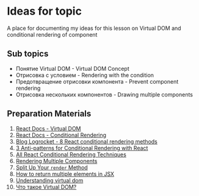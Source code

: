 # Ideas for topic

A place for documenting my ideas for this lesson on Virtual DOM and conditional rendering of component

## Sub topics

- Понятие Virtual DOM - Virtual DOM Concept
- Отрисовка с условием - Rendering with the condition
- Предотвращение отрисовки компонента - Prevent component rendering
- Отрисовка нескольких компонентов - Drawing multiple components

## Preparation Materials

1. [React Docs - Virtual DOM](https://reactjs.org/docs/faq-internals.html#what-is-the-virtual-dom)
2. [React Docs - Conditional Rendering](https://reactjs.org/docs/conditional-rendering.html)
3. [Blog Logrocket - 8 React conditional rendering methods](https://blog.logrocket.com/conditional-rendering-in-react-c6b0e5af381e/)
4. [3 Anti-patterns for Conditional Rendering with React](https://frontarm.com/james-k-nelson/react-anti-patterns-conditional-rendering/)
5. [All React Conditional Rendering Techniques](https://www.robinwieruch.de/conditional-rendering-react)
6. [Rendering Multiple Components](https://codelikethis.com/lessons/react/rendering-multiple-components)
7. [Split Up Your `render` Method](https://medium.com/front-end-weekly/react-quick-tip-split-up-your-render-method-5eb30e432e2)
8. [How to return multiple elements in JSX](https://flaviocopes.com/jsx-return-multiple-elements/)
9. [Understanding virtual dom](https://bitsofco.de/understanding-the-virtual-dom/)
10. [Что такое Virtual DOM?](https://habr.com/ru/post/256965/)
